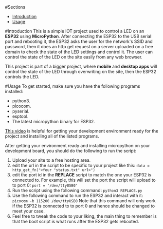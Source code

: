 #Sections
- [Introduction](#Introduction)
- [Usage](#Usage)

#Introduction
This is a simple IOT project used to control a LED on an **ESP32** using **MicroPython**.
After connecting the ESP32 to the USB serial port and rebooting it, the ESP32 asks the user for the network's SSID and password, then it does an http get request on a server uploaded on a free domain to check the state of the LED settings and control it. 
The user can control the state of the LED on the site easily from any web browser.

This project is part of a bigger project, where **mobile** and **desktop apps** will control the state of the LED through overwriting on the site, then the ESP32 controls the LED.

#Usage
To get started, make sure you have the following programs installed:
- python3.
- picocom.
- pyserial.
- esptool.
- The latest micropython binary for ESP32.

[This video](https://www.youtube.com/watch?v=QopRAwUP5ds) is helpful for getting your development environment ready for the project and installing all of the listed programs.

After getting your environment ready and installing micropython on your development board, you should do the following to run the script:
1. Upload your site to a free hosting area.
2. edit the url in the script to be specific to your project like this:
`data = http_get_fn("<Your "status.txt" url>")`
3. edit the port id in the **REPLACE** script to match the one your ESP32 is connected to. For example, this will set the port the script will upload to to port 0:
`port = '/dev/ttyUSB0'`
4. Run the script using the following command:
`python3 REPLACE.py`
5. Use the following command to run the ESP32 and interact with it:
`picocom -b 115200 /dev/ttyUSB0`
Note that this command will only work if the ESP32 is connected to to port 0 and hence should be changed to meet your case.
6. Feel free to tweak the code to your liking, the main thing to remember is that the boot script is what runs after the ESP32 gets rebooted.